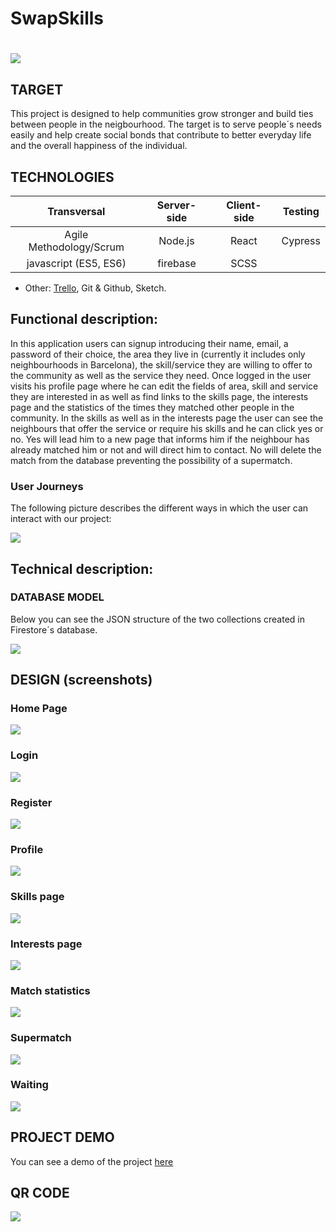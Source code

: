 
# SwapSkills

# ![](./images/skylab-coders-logo.png)

## TARGET

This project is designed to help communities grow stronger and build ties between people in the neigbourhood. The target is to serve people´s needs easily and help create social bonds that contribute to better everyday life and the overall happiness of the individual.

## TECHNOLOGIES

| Transversal | Server-side | Client-side | Testing |
| :---------: |:-------: |:----------: |:---------: |
| Agile Methodology/Scrum | Node.js | React | Cypress |
| javascript (ES5, ES6) | firebase | SCSS |

- Other: [Trello](https://trello.com/b/W0oIqzno/swapskills), Git & Github, Sketch. 

## Functional description:

In this application users can signup introducing their name, email, a password of their choice, the area they live in (currently it includes only neighbourhoods in Barcelona), the skill/service they are willing to offer to the community as well as the service they need. Once logged in the user visits his profile page where he can edit the fields of area, skill and service they are interested in as well as find links to the skills page, the interests page and the statistics of the times they matched other people in the community. In the skills as well as in the interests page the user can see the neighbours that offer the service or require his skills and he can click yes or no. Yes will lead him to a new page that informs him if the neighbour has already matched him or not and will direct him to contact. No will delete the match from the database preventing the possibility of a supermatch.

### User Journeys

The following picture describes the different ways in which the user can interact with our project:

![](./images/user-cases.png)

## Technical description:

### DATABASE MODEL

Below you can see the JSON structure of the two collections created in Firestore´s database.      

![](./images/data-model.png)


## DESIGN (screenshots)

### Home Page

![](./images/home-page.png)

### Login

![](./images/login.png)

### Register

![](./images/register.png)

### Profile

![](./images/profile.png)

### Skills page

![](./images/skills.png)

### Interests page

![](./images/interests.png)

### Match statistics
![](./images/matches.png)


### Supermatch

![](./images/supermatch.png)

### Waiting

![](./images/waiting.png)

## PROJECT DEMO

You can see a demo of the project [here](https://swapskill-456e8.firebaseapp.com//)

## QR CODE

![](./images/qrcode.png)

